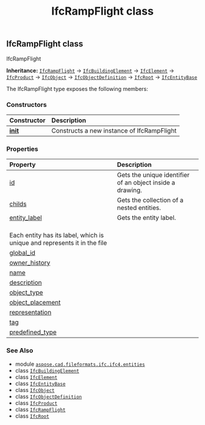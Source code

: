 ﻿---
title: IfcRampFlight class
second_title: Aspose.CAD for Python via .NET API References
description: 
type: docs
weight: 4970
url: /python-net/aspose.cad.fileformats.ifc.ifc4.entities/ifcrampflight/
is_root: false
---

## IfcRampFlight class

IfcRampFlight



**Inheritance:** [`IfcRampFlight`](/cad/python-net/aspose.cad.fileformats.ifc.ifc4.entities/ifcrampflight) → 
[`IfcBuildingElement`](/cad/python-net/aspose.cad.fileformats.ifc.ifc4.entities/ifcbuildingelement) → 
[`IfcElement`](/cad/python-net/aspose.cad.fileformats.ifc.ifc4.entities/ifcelement) → 
[`IfcProduct`](/cad/python-net/aspose.cad.fileformats.ifc.ifc4.entities/ifcproduct) → 
[`IfcObject`](/cad/python-net/aspose.cad.fileformats.ifc.ifc4.entities/ifcobject) → 
[`IfcObjectDefinition`](/cad/python-net/aspose.cad.fileformats.ifc.ifc4.entities/ifcobjectdefinition) → 
[`IfcRoot`](/cad/python-net/aspose.cad.fileformats.ifc.ifc4.entities/ifcroot) → 
[`IfcEntityBase`](/cad/python-net/aspose.cad.fileformats.ifc/ifcentitybase)



The IfcRampFlight type exposes the following members:

### Constructors
| Constructor | Description |
| :- | :- |
| [__init__](/cad/python-net/aspose.cad.fileformats.ifc.ifc4.entities/ifcrampflight/__init__/#) | Constructs a new instance of IfcRampFlight |


### Properties
| Property | Description |
| :- | :- |
| [id](/cad/python-net/aspose.cad.fileformats.ifc.ifc4.entities/ifcrampflight/id) | Gets the unique identifier of an object inside a drawing. |
| [childs](/cad/python-net/aspose.cad.fileformats.ifc.ifc4.entities/ifcrampflight/childs) | Gets the collection of a nested entities. |
| [entity_label](/cad/python-net/aspose.cad.fileformats.ifc.ifc4.entities/ifcrampflight/entity_label) | Gets the entity label.<br/>Each entity has its label, which is unique and represents it in the file |
| [global_id](/cad/python-net/aspose.cad.fileformats.ifc.ifc4.entities/ifcrampflight/global_id) |  |
| [owner_history](/cad/python-net/aspose.cad.fileformats.ifc.ifc4.entities/ifcrampflight/owner_history) |  |
| [name](/cad/python-net/aspose.cad.fileformats.ifc.ifc4.entities/ifcrampflight/name) |  |
| [description](/cad/python-net/aspose.cad.fileformats.ifc.ifc4.entities/ifcrampflight/description) |  |
| [object_type](/cad/python-net/aspose.cad.fileformats.ifc.ifc4.entities/ifcrampflight/object_type) |  |
| [object_placement](/cad/python-net/aspose.cad.fileformats.ifc.ifc4.entities/ifcrampflight/object_placement) |  |
| [representation](/cad/python-net/aspose.cad.fileformats.ifc.ifc4.entities/ifcrampflight/representation) |  |
| [tag](/cad/python-net/aspose.cad.fileformats.ifc.ifc4.entities/ifcrampflight/tag) |  |
| [predefined_type](/cad/python-net/aspose.cad.fileformats.ifc.ifc4.entities/ifcrampflight/predefined_type) |  |



### See Also
* module [`aspose.cad.fileformats.ifc.ifc4.entities`](..)
* class [`IfcBuildingElement`](/cad/python-net/aspose.cad.fileformats.ifc.ifc4.entities/ifcbuildingelement)
* class [`IfcElement`](/cad/python-net/aspose.cad.fileformats.ifc.ifc4.entities/ifcelement)
* class [`IfcEntityBase`](/cad/python-net/aspose.cad.fileformats.ifc/ifcentitybase)
* class [`IfcObject`](/cad/python-net/aspose.cad.fileformats.ifc.ifc4.entities/ifcobject)
* class [`IfcObjectDefinition`](/cad/python-net/aspose.cad.fileformats.ifc.ifc4.entities/ifcobjectdefinition)
* class [`IfcProduct`](/cad/python-net/aspose.cad.fileformats.ifc.ifc4.entities/ifcproduct)
* class [`IfcRampFlight`](/cad/python-net/aspose.cad.fileformats.ifc.ifc4.entities/ifcrampflight)
* class [`IfcRoot`](/cad/python-net/aspose.cad.fileformats.ifc.ifc4.entities/ifcroot)
